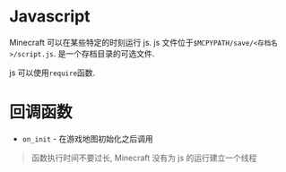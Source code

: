 # Javascript
Minecraft 可以在某些特定的时刻运行 js. js 文件位于`$MCPYPATH/save/<存档名>/script.js`.
是一个存档目录的可选文件.

js 可以使用`require`函数.

# 回调函数
- `on_init` - 在游戏地图初始化之后调用

> 函数执行时间不要过长, Minecraft 没有为 js 的运行建立一个线程
